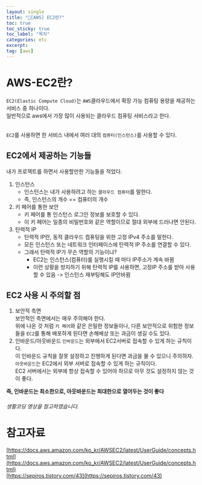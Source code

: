 ```yaml
---
layout: single
title: "📘[AWS] EC2란?"
toc: true
toc_sticky: true
toc_label: "목차"
categories: etc
excerpt:
tag: [aws]
---
```


# AWS-EC2란?
`EC2(Elastic Compute Cloud)`는 `AWS`클라우드에서 확장 가능 컴퓨팅 용량을 제공하는 서비스 중 하나이다.  
일반적으로 aws에서 가장 많이 사용되는 클라우드 컴퓨팅 서비스라고 한다.  
<br>

`EC2`를 사용하면 한 서비스 내에서 여러 대의 `컴퓨터(인스턴스)`를 사용할 수 있다.  

## EC2에서 제공하는 기능들
내가 프로젝트를 하면서 사용할만한 기능들을 적었다.  

1. 인스턴스  
   - 인스턴스는 내가 사용하려고 하는 `클라우드 컴퓨터`를 말한다.   
   - 즉, 인스턴스의 개수 == 컴퓨터의 개수
2. 키 페어를 통한 보안  
   - 키 페어를 통 인스턴스 로그인 정보를 보호할 수 있다.  
   - 이 키 페어는 일종의 비밀번호와 같은 역할이므로 절대 외부에 드러나면 안된다.  
3. 탄력적 IP  
   - 탄력적 IP란, 동적 클라우드 컴퓨팅을 위한 고정 IPv4 주소를 말한다.  
   - 모든 인스턴스 또는 네트워크 인터페이스에 탄력적 IP 주소를 연결할 수 있다.  
   - 그래서 탄력적 IP가 무슨 역할의 기능이냐?
     - EC2는 인스턴스(컴퓨터)를 실행시킬 때 마다 IP주소가 계속 바뀜
     - 이런 상황을 방지하기 위해 탄력적 IP를 사용하면, 고정IP 주소를 받아 사용할 수 있음 -> 인스턴스 재부팅해도 IP안바뀜

## EC2 사용 시 주의할 점
1. 보안적 측면  
보안적인 측면에서는 매우 주의해야 한다.  
위에 나온 것 처럼 `키 페어`와 같은 은밀한 정보들이나, 다른 보안적으로 위험한 정보들을 `EC2`를 통해 배포하게 된다면 손해배상 또는 과금이 생길 수도 있다.  
2. 인바운드/아웃바운드
`인바운드`는 외부에서 EC2서버로 접속할 수 있게 하는 규칙이다.  
이 인바운드 규칙을 잘못 설정하고 진행하게 된다면 과금을 물 수 있으니 주의하자.  
`아웃바운드`는 EC2에서 외부 서버로 접속할 수 있게 하는 규칙이다.  
EC2 서버에서는 외부에 항상 접속할 수 있어야 하므로 아무 것도 설정하지 않는 것이 좋다.  

**즉, 인바운드는 최소한으로, 아웃바운드는 최대한으로 열어두는 것이 좋다**  
<h6>생활코딩 영상을 참고하였습니다.</h6>  


# 참고자료
[https://docs.aws.amazon.com/ko_kr/AWSEC2/latest/UserGuide/concepts.html](https://docs.aws.amazon.com/ko_kr/AWSEC2/latest/UserGuide/concepts.html)  
[https://sepiros.tistory.com/43](https://sepiros.tistory.com/43)  
